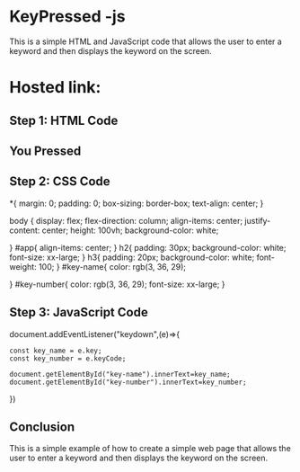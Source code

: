 
# KeyPressed -js

This is a simple HTML and JavaScript code that allows the user to enter a keyword and then displays the keyword on the screen.


# Hosted link:


## Step 1: HTML Code
 <div id="app">
        <h2 >You Pressed <span id="key-name"></span></h2>
        <h3><span id="key-number"></span></h3>



## Step 2: CSS Code
*{
    margin: 0;
    padding: 0;
    box-sizing: border-box;
    text-align: center;
}

body {
    display: flex;
    flex-direction: column;
    align-items: center;
    justify-content: center;
    height: 100vh;
    background-color: white;
 
  }
#app{
    align-items: center;
}
h2{
    padding: 30px;
    background-color: white;
    font-size: xx-large;
}
h3{
    padding: 20px;
    background-color: white;
    font-weight: 100;
}
#key-name{
    color: rgb(3, 36, 29);
   
}
#key-number{
    color: rgb(3, 36, 29);
    font-size: xx-large;
}


## Step 3: JavaScript Code
document.addEventListener("keydown",(e)=>{
   

    const key_name = e.key;
    const key_number = e.keyCode;

    document.getElementById("key-name").innerText=key_name;
    document.getElementById("key-number").innerText=key_number;
})

## Conclusion

This is a simple example of how to create a simple web page that allows the user to enter a keyword and then displays the keyword on the screen.
